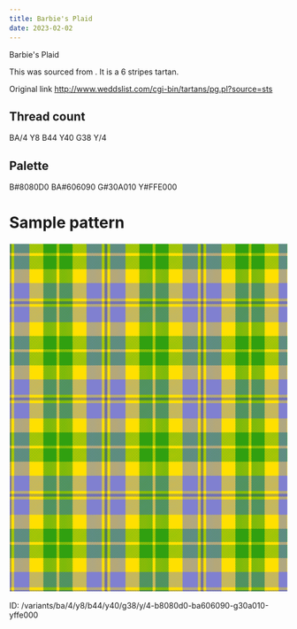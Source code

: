 ```yaml
---
title: Barbie's Plaid
date: 2023-02-02
---
```

Barbie's Plaid

This was sourced from <no value>.  It is a 6 stripes tartan.

Original link http://www.weddslist.com/cgi-bin/tartans/pg.pl?source=sts

## Thread count
BA/4 Y8 B44 Y40 G38 Y/4

## Palette
B#8080D0 BA#606090 G#30A010 Y#FFE000

# Sample pattern

![Tartan detail](tartan.png "BA/4 Y8 B44 Y40 G38 Y/4 tartan")

ID: /variants/ba/4/y8/b44/y40/g38/y/4-b8080d0-ba606090-g30a010-yffe000